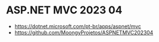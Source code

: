 # ASP.NET MVC 2023 04

- https://dotnet.microsoft.com/pt-br/apps/aspnet/mvc
- https://github.com/MoongyProjetos/ASPNETMVC202304